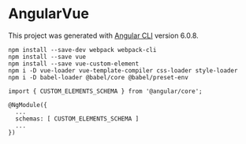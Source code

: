 # AngularVue

This project was generated with [Angular CLI](https://github.com/angular/angular-cli) version 6.0.8.

```
npm install --save-dev webpack webpack-cli
npm install --save vue
npm install --save vue-custom-element
npm i -D vue-loader vue-template-compiler css-loader style-loader
npm i -D babel-loader @babel/core @babel/preset-env
```

```
import { CUSTOM_ELEMENTS_SCHEMA } from '@angular/core';

@NgModule({
  ...
  schemas: [ CUSTOM_ELEMENTS_SCHEMA ]
  ...
})
```
